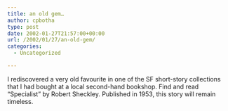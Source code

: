 ```yaml
---
title: an old gem…
author: cpbotha
type: post
date: 2002-01-27T21:57:00+00:00
url: /2002/01/27/an-old-gem/
categories:
  - Uncategorized

---
```

I rediscovered a very old favourite in one of the SF short-story collections that I had bought at a local second-hand bookshop. Find and read &#8220;Specialist&#8221; by Robert Sheckley. Published in 1953, this story will remain timeless.
